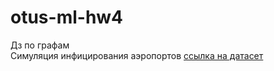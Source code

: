# otus-ml-hw4
Дз по графам  
Симуляция инфицирования аэропортов [ссылка на датасет](https://www.kaggle.com/datasets/vikalpdongre/us-flights-data-2008)

